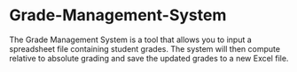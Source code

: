 # Grade-Management-System
The Grade Management System is a tool that allows you to input a spreadsheet file containing student grades. The system will then compute relative to absolute grading and save the updated grades to a new Excel file.
